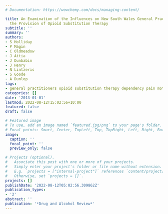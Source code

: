 ```yaml
---
# Documentation: https://wowchemy.com/docs/managing-content/

title: An Examination of the Influences on New South Wales General Practitioners Regarding
  the Provision of Opioid Substitution Therapy
subtitle: ''
summary: ''
authors:
- S Holliday
- P Magin
- C Oldmeadow
- J Attia
- J Dunbabin
- J Henry
- N Lintzeris
- S Goode
- A Dunlop
tags:
- general practitioners opioid substitution therapy dependency pain motivating factors
categories: []
date: '2013-01-01'
lastmod: 2022-08-12T15:02:56+10:00
featured: false
draft: false

# Featured image
# To use, add an image named `featured.jpg/png` to your page's folder.
# Focal points: Smart, Center, TopLeft, Top, TopRight, Left, Right, BottomLeft, Bottom, BottomRight.
image:
  caption: ''
  focal_point: ''
  preview_only: false

# Projects (optional).
#   Associate this post with one or more of your projects.
#   Simply enter your project's folder or file name without extension.
#   E.g. `projects = ["internal-project"]` references `content/project/deep-learning/index.md`.
#   Otherwise, set `projects = []`.
projects: []
publishDate: '2022-08-12T05:02:56.309862Z'
publication_types:
- '2'
abstract: ''
publication: '*Drug and Alcohol Review*'
---
```


